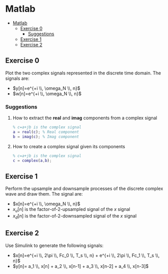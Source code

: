 # Matlab

- [Matlab](#matlab)
  - [Exercise 0](#exercise-0)
    - [Suggestions](#suggestions)
  - [Exercise 1](#exercise-1)
  - [Exercise 2](#exercise-2)

## Exercise 0

Plot the two complex signals represented in the discrete time domain. The signals are:

- $y[n]=e^{+i \\, \omega_N \\, n}$
- $w[n]=e^{+i \\, \omega_N \\, n}$

### Suggestions

1. How to extract the **real** and **imag** components from a complex signal

    ```matlab
    % c=a+jb is the complex signal
    a = real(c); % Real component
    b = imag(c); % Imag component
    ```

2. How to create a complex signal given its components

    ```matlab
    % c=a+jb is the complex signal
    c = complex(a,b);
    ```

## Exercise 1

Perform the upsample and downsample processes of the discrete complex
wave and draw them. The signal are:

- $x[n]=e^{+i \\, \omega_N \\, n}$
- $x_u[n]$ is the factor-of-2-upsampled signal of the $x$ signal
- $x_d[n]$ is the factor-of-2-downsampled signal of the $x$ signal

## Exercise 2

Use Simulink to generate the following signals:

- $x[n]=e^{+i \\, 2\pi \\, Fc_0 \\, T_s \\, n} + e^{+i \\, 2\pi \\, Fc_1 \\, T_s \\, n}$
- $y[n]= a_1 \\, x[n] + a_2 \\, x[n-1] + a_3 \\, x[n-2] + a_4 \\, x[n-3]$
